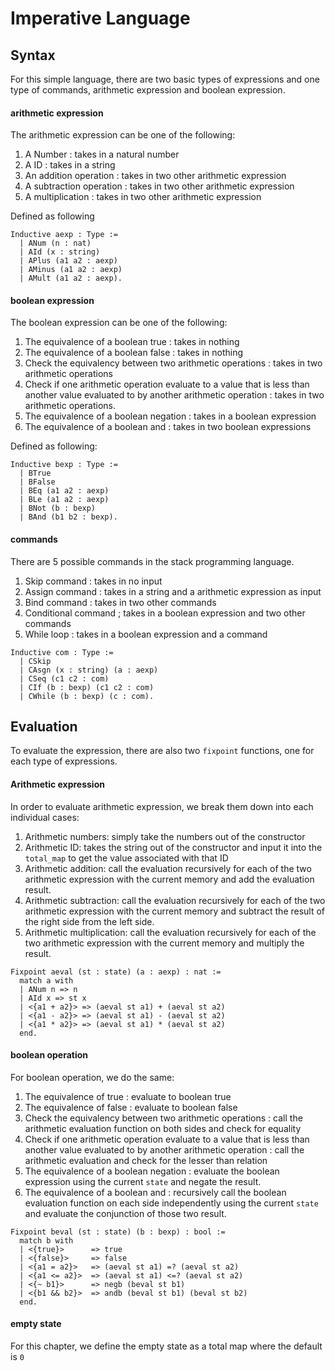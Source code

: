 


# Imperative Language

## Syntax

For this simple language, there are two basic types of expressions and one type of commands, arithmetic expression and boolean expression. 

#### arithmetic expression

The arithmetic expression can be one of the following:
1. A Number : takes in a natural number
2. A ID : takes in a string
3. An addition operation : takes in two other arithmetic expression
4. A subtraction operation : takes in two other arithmetic expression
5. A multiplication : takes in two other arithmetic expression

Defined as following

```coq
Inductive aexp : Type :=
  | ANum (n : nat)
  | AId (x : string)  
  | APlus (a1 a2 : aexp)
  | AMinus (a1 a2 : aexp)
  | AMult (a1 a2 : aexp).
```

#### boolean expression

The boolean expression can be one of the following:

1. The equivalence of a boolean true : takes in nothing
2. The equivalence of a boolean false : takes in nothing
3. Check the equivalency between two arithmetic operations : takes in two arithmetic operations
4. Check if one arithmetic operation evaluate to a value that is less than another value evaluated to by another arithmetic operation : takes in two arithmetic operations.
5. The equivalence of a boolean negation : takes in a boolean expression
6. The equivalence of a boolean and : takes in two boolean expressions

Defined as following:

```coq
Inductive bexp : Type :=
  | BTrue
  | BFalse
  | BEq (a1 a2 : aexp)
  | BLe (a1 a2 : aexp)
  | BNot (b : bexp)
  | BAnd (b1 b2 : bexp).
```

#### commands

There are $5$ possible commands in the stack programming language.

1. Skip command : takes in no input
2. Assign command : takes in a string and a arithmetic expression as input
3. Bind command : takes in two other commands
4. Conditional command ; takes in a boolean expression and two other commands
5. While loop : takes in a boolean expression and a command

```coq
Inductive com : Type :=
  | CSkip
  | CAsgn (x : string) (a : aexp)
  | CSeq (c1 c2 : com)
  | CIf (b : bexp) (c1 c2 : com)
  | CWhile (b : bexp) (c : com).
```

## Evaluation

To evaluate the expression, there are also two `fixpoint` functions, one for each type of expressions.


#### Arithmetic expression

In order to evaluate arithmetic expression, we break them down into each individual cases:

1. Arithmetic numbers: simply take the numbers out of the constructor
2. Arithmetic ID: takes the string out of the constructor and input it into the `total_map` to get the value associated with that ID
3. Arithmetic addition: call the evaluation recursively for each of the two arithmetic expression with the current memory and add the evaluation result.
4. Arithmetic subtraction: call the evaluation recursively for each of the two arithmetic expression with the current memory and subtract the result of the right side from the left side.
5. Arithmetic multiplication: call the evaluation recursively for each of the two arithmetic expression with the current memory and multiply the result.

```coq
Fixpoint aeval (st : state) (a : aexp) : nat :=
  match a with
  | ANum n => n
  | AId x => st x                                
  | <{a1 + a2}> => (aeval st a1) + (aeval st a2)
  | <{a1 - a2}> => (aeval st a1) - (aeval st a2)
  | <{a1 * a2}> => (aeval st a1) * (aeval st a2)
  end.
```

#### boolean operation

For boolean operation, we do the same:

1. The equivalence of true : evaluate to boolean true
2. The equivalence of false : evaluate to boolean false
3.  Check the equivalency between two arithmetic operations : call the arithmetic evaluation function on both sides and check for equality
4. Check if one arithmetic operation evaluate to a value that is less than another value evaluated to by another arithmetic operation : call the arithmetic evaluation and check for the lesser than relation
5. The equivalence of a boolean negation : evaluate the boolean expression using the current `state` and negate the result.
6. The equivalence of a boolean and : recursively call the boolean evaluation function on each side independently using the current `state` and evaluate the conjunction of those two result.

```coq
Fixpoint beval (st : state) (b : bexp) : bool :=
  match b with
  | <{true}>      => true
  | <{false}>     => false
  | <{a1 = a2}>   => (aeval st a1) =? (aeval st a2)
  | <{a1 <= a2}>  => (aeval st a1) <=? (aeval st a2)
  | <{~ b1}>      => negb (beval st b1)
  | <{b1 && b2}>  => andb (beval st b1) (beval st b2)
  end.
```

#### empty state

For this chapter, we define the empty state as a total map where the default is `0`


